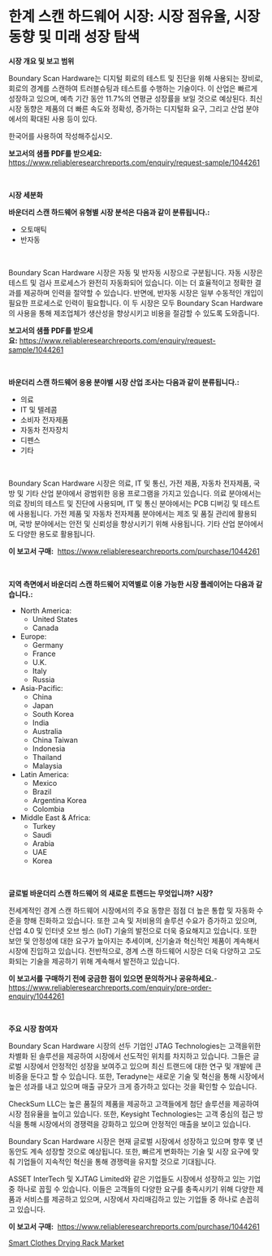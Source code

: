<p><h1>한계 스캔 하드웨어 시장: 시장 점유율, 시장 동향 및 미래 성장 탐색</h1></p><p><strong>시장 개요 및 보고 범위</strong></p>
<p><p>Boundary Scan Hardware는 디지털 회로의 테스트 및 진단을 위해 사용되는 장비로, 회로의 경계를 스캔하여 트러블슈팅과 테스트를 수행하는 기술이다. 이 산업은 빠르게 성장하고 있으며, 예측 기간 동안 11.7%의 연평균 성장률을 보일 것으로 예상된다. 최신 시장 동향은 제품의 더 빠른 속도와 정확성, 증가하는 디지털화 요구, 그리고 산업 분야에서의 확대된 사용 등이 있다. </p><p>한국어를 사용하여 작성해주십시오.</p></p>
<p><strong>보고서의 샘플 PDF를 받으세요:</strong> <a href="https://www.reliableresearchreports.com/enquiry/request-sample/1044261">https://www.reliableresearchreports.com/enquiry/request-sample/1044261</a></p>
<p>&nbsp;</p>
<p><strong>시장 세분화</strong></p>
<p><strong>바운더리 스캔 하드웨어 유형별 시장 분석은 다음과 같이 분류됩니다.:</strong></p>
<p><ul><li>오토매틱</li><li>반자동</li></ul></p>
<p>&nbsp;</p>
<p><p>Boundary Scan Hardware 시장은 자동 및 반자동 시장으로 구분됩니다. 자동 시장은 테스트 및 검사 프로세스가 완전히 자동화되어 있습니다. 이는 더 효율적이고 정확한 결과를 제공하며 인력을 절약할 수 있습니다. 반면에, 반자동 시장은 일부 수동적인 개입이 필요한 프로세스로 인력이 필요합니다. 이 두 시장은 모두 Boundary Scan Hardware의 사용을 통해 제조업체가 생산성을 향상시키고 비용을 절감할 수 있도록 도와줍니다.</p></p>
<p><strong>보고서의 샘플 PDF를 받으세요:</strong>&nbsp;<a href="https://www.reliableresearchreports.com/enquiry/request-sample/1044261">https://www.reliableresearchreports.com/enquiry/request-sample/1044261</a></p>
<p>&nbsp;</p>
<p><strong> 바운더리 스캔 하드웨어 응용 분야별 시장 산업 조사는 다음과 같이 분류됩니다.:</strong></p>
<p><ul><li>의료</li><li>IT 및 텔레콤</li><li>소비자 전자제품</li><li>자동차 전자장치</li><li>디펜스</li><li>기타</li></ul></p>
<p>&nbsp;</p>
<p><p>Boundary Scan Hardware 시장은 의료, IT 및 통신, 가전 제품, 자동차 전자제품, 국방 및 기타 산업 분야에서 광범위한 응용 프로그램을 가지고 있습니다. 의료 분야에서는 의료 장비의 테스트 및 진단에 사용되며, IT 및 통신 분야에서는 PCB 디버깅 및 테스트에 사용됩니다. 가전 제품 및 자동차 전자제품 분야에서는 제조 및 품질 관리에 활용되며, 국방 분야에서는 안전 및 신뢰성을 향상시키기 위해 사용됩니다. 기타 산업 분야에서도 다양한 용도로 활용됩니다.</p></p>
<p><strong>이 보고서 구매:</strong>&nbsp; <a href="https://www.reliableresearchreports.com/purchase/1044261">https://www.reliableresearchreports.com/purchase/1044261</a></p>
<p>&nbsp;</p>
<p><strong>지역 측면에서 바운더리 스캔 하드웨어 지역별로 이용 가능한 시장 플레이어는 다음과 같습니다.:</strong></p>
<p><ul>
    <li>
        North America:
        <ul>
            <li>United States</li>
            <li>Canada</li>
        </ul>
    </li>
    <li>
        Europe:
        <ul>
            <li>Germany</li>
            <li>France</li>
            <li>U.K.</li>
            <li>Italy</li>
            <li>Russia</li>
        </ul>
    </li>
    <li>
        Asia-Pacific:
        <ul>
            <li>China</li>
            <li>Japan</li>
            <li>South Korea</li>
            <li>India</li>
            <li>Australia</li>
            <li>China Taiwan</li>
            <li>Indonesia</li>
            <li>Thailand</li>
            <li>Malaysia</li>
        </ul>
    </li>
    <li>
        Latin America:
        <ul>
            <li>Mexico</li>
            <li>Brazil</li>
            <li>Argentina Korea</li>
            <li>Colombia</li>
        </ul>
    </li>
    <li>
        Middle East & Africa:
        <ul>
            <li>Turkey</li>
            <li>Saudi</li>
            <li>Arabia</li>
            <li>UAE</li>
            <li>Korea</li>
        </ul>
    </li>
    </ul></p>
<p>&nbsp;</p>
<p><strong>글로벌 바운더리 스캔 하드웨어 의 새로운 트렌드는 무엇입니까? 시장?</strong></p>
<p><p>전세계적인 경계 스캔 하드웨어 시장에서의 주요 동향은 점점 더 높은 통합 및 자동화 수준을 향해 진화하고 있습니다. 또한 고속 및 저비용의 솔루션 수요가 증가하고 있으며, 산업 4.0 및 인터넷 오브 씽스 (IoT) 기술의 발전으로 더욱 중요해지고 있습니다. 또한 보안 및 안정성에 대한 요구가 높아지는 추세이며, 신기술과 혁신적인 제품이 계속해서 시장에 진입하고 있습니다. 전반적으로, 경계 스캔 하드웨어 시장은 더욱 다양하고 고도화되는 기술을 제공하기 위해 계속해서 발전하고 있습니다.</p></p>
<p><strong>이 보고서를 구매하기 전에 궁금한 점이 있으면 문의하거나 공유하세요.</strong>- <a href="https://www.reliableresearchreports.com/enquiry/pre-order-enquiry/1044261">https://www.reliableresearchreports.com/enquiry/pre-order-enquiry/1044261</a></p>
<p>&nbsp;</p>
<p><strong>주요 시장 참여자</strong></p>
<p><p>Boundary Scan Hardware 시장의 선두 기업인 JTAG Technologies는 고객을위한 차별화 된 솔루션을 제공하여 시장에서 선도적인 위치를 차지하고 있습니다. 그들은 글로벌 시장에서 안정적인 성장을 보여주고 있으며 최신 트랜드에 대한 연구 및 개발에 큰 비중을 둔다고 할 수 있습니다. 또한, Teradyne는 새로운 기술 및 혁신을 통해 시장에서 높은 성과를 내고 있으며 매출 규모가 크게 증가하고 있다는 것을 확인할 수 있습니다.</p><p>CheckSum LLC는 높은 품질의 제품을 제공하고 고객들에게 첨단 솔루션을 제공하여 시장 점유율을 높이고 있습니다. 또한, Keysight Technologies는 고객 중심의 접근 방식을 통해 시장에서의 경쟁력을 강화하고 있으며 안정적인 매출을 보이고 있습니다.</p><p>Boundary Scan Hardware 시장은 현재 글로벌 시장에서 성장하고 있으며 향후 몇 년 동안도 계속 성장할 것으로 예상됩니다. 또한, 빠르게 변화하는 기술 및 시장 요구에 맞춰 기업들이 지속적인 혁신을 통해 경쟁력을 유지할 것으로 기대됩니다.</p><p>ASSET InterTech 및 XJTAG Limited와 같은 기업들도 시장에서 성장하고 있는 기업 중 하나로 꼽힐 수 있습니다. 이들은 고객들의 다양한 요구를 충족시키기 위해 다양한 제품과 서비스를 제공하고 있으며, 시장에서 자리매김하고 있는 기업들 중 하나로 손꼽히고 있습니다.</p></p>
<p><strong>이 보고서 구매:</strong>&nbsp;&nbsp;<a href="https://www.reliableresearchreports.com/purchase/1044261">https://www.reliableresearchreports.com/purchase/1044261</a></p>
<p><p><a href="https://github.com/RichRobinson5/Market-Research-Report-List-4/blob/main/smart-clothes-drying-rack-market.md">Smart Clothes Drying Rack Market</a></p></p>
